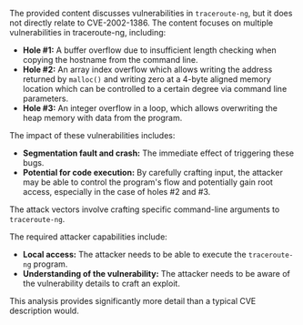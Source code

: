 The provided content discusses vulnerabilities in `traceroute-ng`, but it does not directly relate to CVE-2002-1386. The content focuses on multiple vulnerabilities in traceroute-ng, including:

*   **Hole #1:** A buffer overflow due to insufficient length checking when copying the hostname from the command line.
*   **Hole #2:** An array index overflow which allows writing the address returned by `malloc()` and writing zero at a 4-byte aligned memory location which can be controlled to a certain degree via command line parameters.
*   **Hole #3:** An integer overflow in a loop, which allows overwriting the heap memory with data from the program.

The impact of these vulnerabilities includes:
*   **Segmentation fault and crash:** The immediate effect of triggering these bugs.
*   **Potential for code execution:** By carefully crafting input, the attacker may be able to control the program's flow and potentially gain root access, especially in the case of holes #2 and #3.

The attack vectors involve crafting specific command-line arguments to `traceroute-ng`.

The required attacker capabilities include:
*   **Local access:** The attacker needs to be able to execute the `traceroute-ng` program.
*   **Understanding of the vulnerability:** The attacker needs to be aware of the vulnerability details to craft an exploit.

This analysis provides significantly more detail than a typical CVE description would.
